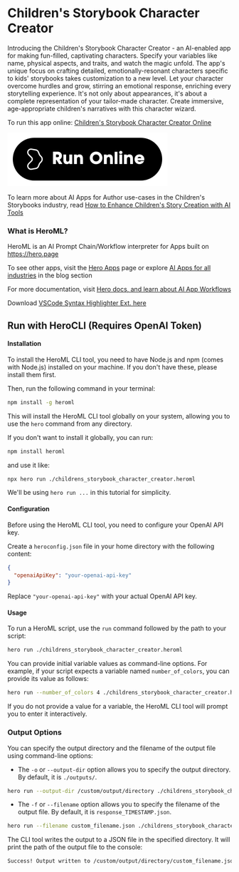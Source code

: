 # Children's Storybook Character Creator

Introducing the Children's Storybook Character Creator - an AI-enabled app for making fun-filled, captivating characters. Specify your variables like name, physical aspects, and traits, and watch the magic unfold. The app's unique focus on crafting detailed, emotionally-resonant characters specific to kids' storybooks takes customization to a new level. Let your character overcome hurdles and grow, stirring an emotional response, enriching every storytelling experience. It's not only about appearances, it's about a complete representation of your tailor-made character. Create immersive, age-appropriate children's narratives with this character wizard.

To run this app online: [Children's Storybook Character Creator Online](https://hero.page/app/children's-storybook-character-creator-vivid-engaging-kid's-story-characters/G4IblutGaGhqFh9Op9Av)

[![Run Children's Storybook Character Creator Online](/assets/run.svg)](https://hero.page/app/children's-storybook-character-creator-vivid-engaging-kid's-story-characters/G4IblutGaGhqFh9Op9Av)

To learn more about AI Apps for Author use-cases in the Children's Storybooks industry, read [How to Enhance Children's Story Creation with AI Tools](https://hero.page/blog/ai/children's-storybooks/how-to-enhance-children's-story-creation-with-ai-tools/170789)

### What is HeroML?
HeroML is an AI Prompt Chain/Workflow interpreter for Apps built on https://hero.page 

To see other apps, visit the [Hero Apps](https://hero.page/apps) page or explore [AI Apps for all industries](https://hero.page/blog) in the blog section

For more documentation, visit [Hero docs, and learn about AI App Workflows](https://hero.page/tutorials/introduction-to-heroml)

Download [VSCode Syntax Highlighter Ext. here](https://marketplace.visualstudio.com/items?itemName=hero-page.heroml)

## Run with HeroCLI (Requires OpenAI Token)

#### Installation

To install the HeroML CLI tool, you need to have Node.js and npm (comes with Node.js) installed on your machine. If you don't have these, please install them first. 

Then, run the following command in your terminal:

```bash
npm install -g heroml
```

This will install the HeroML CLI tool globally on your system, allowing you to use the `hero` command from any directory.

If you don't want to install it globally, you can run:

```bash
npm install heroml
```

and use it like:

```bash
npx hero run ./childrens_storybook_character_creator.heroml
```

We'll be using `hero run ...` in this tutorial for simplicity.

#### Configuration

Before using the HeroML CLI tool, you need to configure your OpenAI API key. 

Create a `heroconfig.json` file in your home directory with the following content:

```json
{
  "openaiApiKey": "your-openai-api-key"
}
```

Replace `"your-openai-api-key"` with your actual OpenAI API key.

#### Usage

To run a HeroML script, use the `run` command followed by the path to your script:

```bash
hero run ./childrens_storybook_character_creator.heroml
```

You can provide initial variable values as command-line options. For example, if your script expects a variable named `number_of_colors`, you can provide its value as follows:

```bash
hero run --number_of_colors 4 ./childrens_storybook_character_creator.heroml
```

If you do not provide a value for a variable, the HeroML CLI tool will prompt you to enter it interactively.

### Output Options

You can specify the output directory and the filename of the output file using command-line options:

- The `-o` or `--output-dir` option allows you to specify the output directory. By default, it is `./outputs/`.

```bash
hero run --output-dir /custom/output/directory ./childrens_storybook_character_creator.heroml
```

- The `-f` or `--filename` option allows you to specify the filename of the output file. By default, it is `response_TIMESTAMP.json`.

```bash
hero run --filename custom_filename.json ./childrens_storybook_character_creator.heroml
```

The CLI tool writes the output to a JSON file in the specified directory. It will print the path of the output file to the console:

```bash
Success! Output written to /custom/output/directory/custom_filename.json
```

